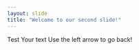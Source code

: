 ```yaml
---
layout: slide
title: "Welcome to our second slide!"
---
```

Test
Your text
Use the left arrow to go back!
